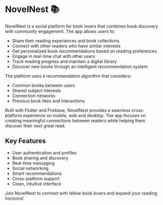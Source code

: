 # NovelNest 📚

NovelNest is a social platform for book lovers that combines book discovery with community engagement. The app allows users to:

- Share their reading experiences and book collections
- Connect with other readers who have similar interests 
- Get personalized book recommendations based on reading preferences
- Engage in real-time chat with other users
- Track reading progress and maintain a digital library
- Discover new books through an intelligent recommendation system

The platform uses a recommendation algorithm that considers:
- Common books between users
- Shared subject interests
- Connection networks
- Previous book likes and interactions

Built with Flutter and Firebase, NovelNest provides a seamless cross-platform experience on mobile, web and desktop. The app focuses on creating meaningful connections between readers while helping them discover their next great read.

## Key Features

- User authentication and profiles
- Book sharing and discovery
- Real-time messaging
- Social networking
- Smart recommendations
- Cross-platform support
- Clean, intuitive interface

Join NovelNest to connect with fellow book lovers and expand your reading horizons!
